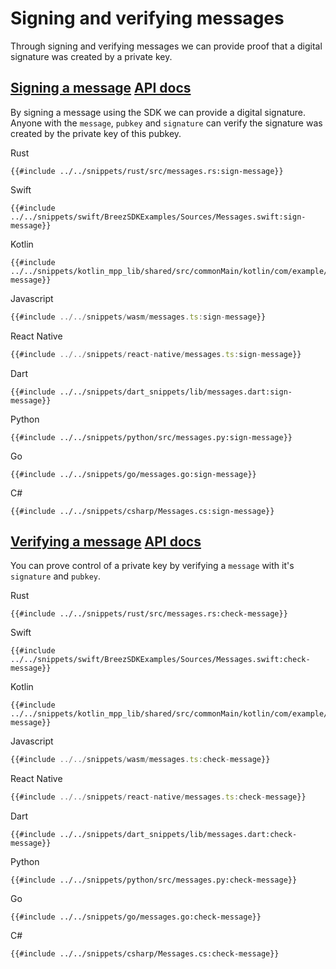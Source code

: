 # Signing and verifying messages

Through signing and verifying messages we can provide proof that a digital signature was created by a private key.

<h2 id="signing-a-message">
    <a class="header" href="#signing-a-message">Signing a message</a>
    <a class="tag" target="_blank" href="https://breez.github.io/breez-sdk-liquid/breez_sdk_liquid/sdk/struct.LiquidSdk.html#method.sign_message">API docs</a>
</h2>

By signing a message using the SDK we can provide a digital signature. Anyone with the `message`, `pubkey` and `signature` can verify the signature was created by the private key of this pubkey.

<custom-tabs category="lang">
<div slot="title">Rust</div>
<section>

```rust,ignore
{{#include ../../snippets/rust/src/messages.rs:sign-message}}
```
</section>

<div slot="title">Swift</div>
<section>

```swift,ignore
{{#include ../../snippets/swift/BreezSDKExamples/Sources/Messages.swift:sign-message}}
```
</section>

<div slot="title">Kotlin</div>
<section>

```kotlin,ignore
{{#include ../../snippets/kotlin_mpp_lib/shared/src/commonMain/kotlin/com/example/kotlinmpplib/Messages.kt:sign-message}}
```
</section>

<div slot="title">Javascript</div>
<section>

```typescript
{{#include ../../snippets/wasm/messages.ts:sign-message}}
```
</section>

<div slot="title">React Native</div>
<section>

```typescript
{{#include ../../snippets/react-native/messages.ts:sign-message}}
```
</section>

<div slot="title">Dart</div>
<section>

```dart,ignore
{{#include ../../snippets/dart_snippets/lib/messages.dart:sign-message}}
```
</section>

<div slot="title">Python</div>
<section>

```python,ignore 
{{#include ../../snippets/python/src/messages.py:sign-message}}
```
</section>

<div slot="title">Go</div>
<section>

```go,ignore
{{#include ../../snippets/go/messages.go:sign-message}}
```
</section>

<div slot="title">C#</div>
<section>

```cs,ignore
{{#include ../../snippets/csharp/Messages.cs:sign-message}}
```
</section>
</custom-tabs>

<h2 id="verifying-a-message">
    <a class="header" href="#verifying-a-message">Verifying a message</a>
    <a class="tag" target="_blank" href="https://breez.github.io/breez-sdk-liquid/breez_sdk_liquid/sdk/struct.LiquidSdk.html#method.check_message">API docs</a>
</h2>

You can prove control of a private key by verifying a `message` with it's `signature` and `pubkey`. 

<custom-tabs category="lang">
<div slot="title">Rust</div>
<section>

```rust,ignore
{{#include ../../snippets/rust/src/messages.rs:check-message}}
```
</section>

<div slot="title">Swift</div>
<section>

```swift,ignore
{{#include ../../snippets/swift/BreezSDKExamples/Sources/Messages.swift:check-message}}
```
</section>

<div slot="title">Kotlin</div>
<section>

```kotlin,ignore
{{#include ../../snippets/kotlin_mpp_lib/shared/src/commonMain/kotlin/com/example/kotlinmpplib/Messages.kt:check-message}}
```
</section>

<div slot="title">Javascript</div>
<section>

```typescript
{{#include ../../snippets/wasm/messages.ts:check-message}}
```
</section>

<div slot="title">React Native</div>
<section>

```typescript
{{#include ../../snippets/react-native/messages.ts:check-message}}
```
</section>

<div slot="title">Dart</div>
<section>

```dart,ignore
{{#include ../../snippets/dart_snippets/lib/messages.dart:check-message}}
```
</section>

<div slot="title">Python</div>
<section>

```python,ignore 
{{#include ../../snippets/python/src/messages.py:check-message}}
```
</section>

<div slot="title">Go</div>
<section>

```go,ignore
{{#include ../../snippets/go/messages.go:check-message}}
```
</section>

<div slot="title">C#</div>
<section>

```cs,ignore
{{#include ../../snippets/csharp/Messages.cs:check-message}}
```
</section>
</custom-tabs>